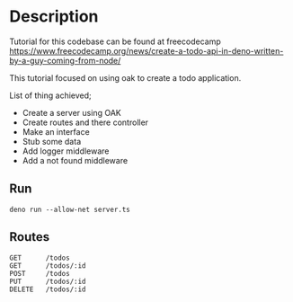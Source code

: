 # Description

Tutorial for this codebase can be found at freecodecamp https://www.freecodecamp.org/news/create-a-todo-api-in-deno-written-by-a-guy-coming-from-node/

This tutorial focused on using oak to create a todo application.

List of thing achieved;

- Create a server using OAK
- Create routes and there controller
- Make an interface
- Stub some data
- Add logger middleware
- Add a not found middleware

## Run

```
deno run --allow-net server.ts
```

## Routes

```
GET      /todos
GET      /todos/:id
POST     /todos
PUT      /todos/:id
DELETE   /todos/:id
```
